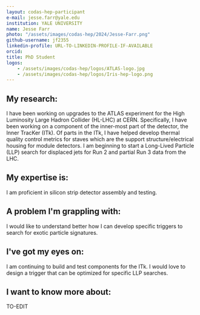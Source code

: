 ```yaml
---
layout: codas-hep-participant
e-mail: jesse.farr@yale.edu
institution: YALE UNIVERSITY
name: Jesse Farr
photo: "/assets/images/codas-hep/2024/Jesse-Farr.png"
github-username: jf2355
linkedin-profile: URL-TO-LINKEDIN-PROFILE-IF-AVAILABLE
orcid:
title: PhD Student
logos:
    - /assets/images/codas-hep/logos/ATLAS-logo.jpg
    - /assets/images/codas-hep/logos/Iris-hep-logo.png
---
```


## My research:
I have been working on upgrades to the ATLAS experiment for the High Luminosity Large Hadron Collider (HL-LHC) at CERN. Specifically, I have been working on a component of the inner-most part of the detector, the Inner TracKer (ITk). Of parts in the ITk, I have helped develop thermal quality control metrics for staves which are the support structure/electrical housing for module detectors. I am beginning to start a Long-Lived Particle (LLP) search for displaced jets for Run 2 and partial Run 3 data from the LHC.

## My expertise is:
I am proficient in silicon strip detector assembly and testing.

## A problem I'm grappling with:
I would like to understand better how I can develop specific triggers to search for exotic particle signatures.

## I've got my eyes on:
I am continuing to build and test components for the ITk. I would love to design a trigger that can be optimized for specific LLP searches.

## I want to know more about:
TO-EDIT

